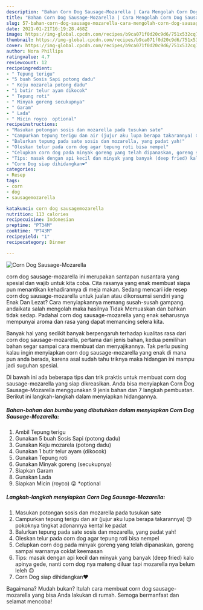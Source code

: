 ```yaml
---
description: "Bahan Corn Dog Sausage-Mozarella | Cara Mengolah Corn Dog Sausage-Mozarella Yang Mudah Dan Praktis"
title: "Bahan Corn Dog Sausage-Mozarella | Cara Mengolah Corn Dog Sausage-Mozarella Yang Mudah Dan Praktis"
slug: 57-bahan-corn-dog-sausage-mozarella-cara-mengolah-corn-dog-sausage-mozarella-yang-mudah-dan-praktis
date: 2021-01-21T16:19:28.468Z
image: https://img-global.cpcdn.com/recipes/b9ca071f0d20c9d6/751x532cq70/corn-dog-sausage-mozarella-foto-resep-utama.jpg
thumbnail: https://img-global.cpcdn.com/recipes/b9ca071f0d20c9d6/751x532cq70/corn-dog-sausage-mozarella-foto-resep-utama.jpg
cover: https://img-global.cpcdn.com/recipes/b9ca071f0d20c9d6/751x532cq70/corn-dog-sausage-mozarella-foto-resep-utama.jpg
author: Nora Phillips
ratingvalue: 4.7
reviewcount: 12
recipeingredient:
- " Tepung terigu"
- "5 buah Sosis Sapi potong dadu"
- " Keju mozarela potong dadu"
- "1 butir telur ayam dikocok"
- " Tepung roti"
- " Minyak goreng secukupnya"
- " Garam"
- " Lada"
- " Micin royco  optional"
recipeinstructions:
- "Masukan potongan sosis dan mozarella pada tusukan sate"
- "Campurkan tepung terigu dan air (jujur aku lupa berapa takarannya) 😓 pokoknya tingkat adonannya kental ke padat"
- "Balurkan tepung pada sate sosis dan mozarella, yang padat yah!"
- "Oleskan telur pada corn dog agar tepung roti bisa nempel"
- "Celupkan corn dog pada minyak goreng yang telah dipanaskan, goreng sampai warnanya coklat keemasan"
- "Tips: masak dengan api kecil dan minyak yang banyak (deep fried) kalo apinya gede, nanti corn dog nya mateng diluar tapi mozarella nya belum leleh ☹️"
- "Corn Dog siap dihidangkan❤️"
categories:
- Resep
tags:
- corn
- dog
- sausagemozarella

katakunci: corn dog sausagemozarella 
nutrition: 113 calories
recipecuisine: Indonesian
preptime: "PT34M"
cooktime: "PT43M"
recipeyield: "1"
recipecategory: Dinner

---
```



![Corn Dog Sausage-Mozarella](https://img-global.cpcdn.com/recipes/b9ca071f0d20c9d6/751x532cq70/corn-dog-sausage-mozarella-foto-resep-utama.jpg)


corn dog sausage-mozarella ini merupakan santapan nusantara yang spesial dan wajib untuk kita coba. Cita rasanya yang enak membuat siapa pun menantikan kehadirannya di meja makan.
Sedang mencari ide resep corn dog sausage-mozarella untuk jualan atau dikonsumsi sendiri yang Enak Dan Lezat? Cara menyiapkannya memang susah-susah gampang. andaikata salah mengolah maka hasilnya Tidak Memuaskan dan bahkan tidak sedap. Padahal corn dog sausage-mozarella yang enak seharusnya mempunyai aroma dan rasa yang dapat memancing selera kita.



Banyak hal yang sedikit banyak berpengaruh terhadap kualitas rasa dari corn dog sausage-mozarella, pertama dari jenis bahan, kedua pemilihan bahan segar sampai cara membuat dan menyajikannya. Tak perlu pusing kalau ingin menyiapkan corn dog sausage-mozarella yang enak di mana pun anda berada, karena asal sudah tahu triknya maka hidangan ini mampu jadi suguhan spesial.


Di bawah ini ada beberapa tips dan trik praktis untuk membuat corn dog sausage-mozarella yang siap dikreasikan. Anda bisa menyiapkan Corn Dog Sausage-Mozarella menggunakan 9 jenis bahan dan 7 langkah pembuatan. Berikut ini langkah-langkah dalam menyiapkan hidangannya.

<!--inarticleads1-->

##### Bahan-bahan dan bumbu yang dibutuhkan dalam menyiapkan Corn Dog Sausage-Mozarella:

1. Ambil  Tepung terigu
1. Gunakan 5 buah Sosis Sapi (potong dadu)
1. Gunakan  Keju mozarela (potong dadu)
1. Gunakan 1 butir telur ayam (dikocok)
1. Gunakan  Tepung roti
1. Gunakan  Minyak goreng (secukupnya)
1. Siapkan  Garam
1. Gunakan  Lada
1. Siapkan  Micin (royco) 😛 *optional




<!--inarticleads2-->

##### Langkah-langkah menyiapkan Corn Dog Sausage-Mozarella:

1. Masukan potongan sosis dan mozarella pada tusukan sate
1. Campurkan tepung terigu dan air (jujur aku lupa berapa takarannya) 😓 pokoknya tingkat adonannya kental ke padat
1. Balurkan tepung pada sate sosis dan mozarella, yang padat yah!
1. Oleskan telur pada corn dog agar tepung roti bisa nempel
1. Celupkan corn dog pada minyak goreng yang telah dipanaskan, goreng sampai warnanya coklat keemasan
1. Tips: masak dengan api kecil dan minyak yang banyak (deep fried) kalo apinya gede, nanti corn dog nya mateng diluar tapi mozarella nya belum leleh ☹️
1. Corn Dog siap dihidangkan❤️




Bagaimana? Mudah bukan? Itulah cara membuat corn dog sausage-mozarella yang bisa Anda lakukan di rumah. Semoga bermanfaat dan selamat mencoba!
